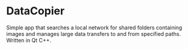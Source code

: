 DataCopier
==========

Simple app that searches a local network for shared folders containing images and manages large data transfers to and from specified paths. Written in Qt C++.
